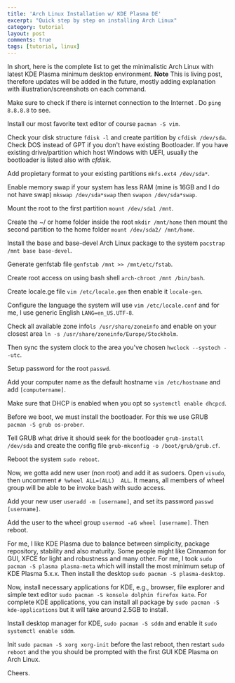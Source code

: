 ```yaml
---
title: 'Arch Linux Installation w/ KDE Plasma DE'
excerpt: "Quick step by step on installing Arch Linux"
category: tutorial
layout: post
comments: true
tags: [tutorial, linux]
---
```


In short, here is the complete list to get the minimalistic Arch Linux with latest KDE Plasma minimum desktop environment. **Note** This is living post, therefore updates will be added in the future, mostly adding explanation with illustration/screenshots on each command.

Make sure to check if there is internet connection to the Internet . Do `ping 8.8.8.8` to see. 

Install our most favorite text editor of course `pacman -S vim`.

Check your disk structure `fdisk -l` and create partition by `cfdisk /dev/sda`. Check DOS instead of GPT if you don't have existing Bootloader. If you have existing drive/partition which host Windows with UEFI, usually the bootloader is listed also with *cfdisk*.

Add propietary format to your existing partitions `mkfs.ext4 /dev/sda*`.

Enable memory swap if your system has less RAM (mine is 16GB and I do not have swap) `mkswap /dev/sda*swap` then `swapon /dev/sda*swap`.

Mount the root to the first partition `mount /dev/sda1 /mnt`.

Create the ~/ or home folder inside the root `mkdir /mnt/home` then mount the second partition to the home folder `mount /dev/sda2/ /mnt/home`.

Install the base and base-devel Arch Linux package to the system `pacstrap /mnt base base-devel`.

Generate genfstab file `genfstab /mnt >> /mnt/etc/fstab`.

Create root access on using bash shell `arch-chroot /mnt /bin/bash`.

Create locale.ge file `vim /etc/locale.gen` then enable it `locale-gen`.
 
Configure the language the system will use `vim /etc/locale.conf` and for me, I use generic English `LANG=en_US.UTF-8`.

Check all available zone info`ls /usr/share/zoneinfo` and enable on your closest area `ln -s /usr/share/zoneinfo/Europe/Stockholm`.

Then sync the system clock to the area you've chosen `hwclock --systoch --utc`.

Setup password for the root `passwd`.

Add your computer name as the default hostname `vim /etc/hostname` and add `[computername]`.

Make sure that DHCP is enabled when you opt so `systemctl enable dhcpcd`.

Before we boot, we must install the bootloader. For this we use GRUB `pacman -S grub os-prober`.

Tell GRUB what drive it should seek for the bootloader `grub-install /dev/sda` and create the config file `grub-mkconfig -o /boot/grub/grub.cf`.

Reboot the system `sudo reboot`.

Now, we gotta add new user (non root) and add it as sudoers. Open `visudo`, then uncomment `# %wheel ALL=(ALL)  ALL`. It means, all members of wheel group will be able to be invoke bash with sudo access.

Add your new user `useradd -m [username]`, and set its password `passwd [username]`.

Add the user to the wheel group `usermod -aG wheel [username]`. Then reboot.

For me, I like KDE Plasma due to balance between simplicity, package repository, stability and also maturity. Some people might like Cinnamon for GUI, XFCE for light and robustness and many other. For me, I took `sudo pacman -S plasma plasma-meta` which will install the most minimum setup of KDE Plasma 5.x.x. Then install the desktop `sudo pacman -S plasma-desktop`.

Now, install necessary applications for KDE, e.g., browser, file explorer and simple text editor `sudo pacman -S konsole dolphin firefox kate`. For complete KDE applications, you can install all package by `sudo pacman -S kde-applications` but it will take around 2.5GB to install.

Install desktop manager for KDE, `sudo pacman -S sddm` and enable it `sudo systemctl enable sddm`.

Init `sudo pacman -S xorg xorg-init` before the last reboot, then restart `sudo reboot` and the you should be prompted with the first GUI KDE Plasma on Arch Linux.

Cheers.

